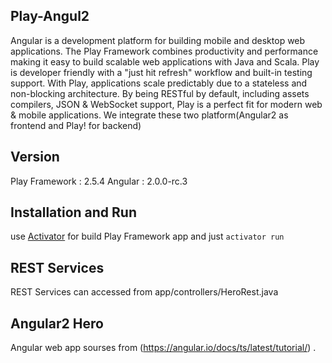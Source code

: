 ## Play-Angul2
Angular is a development platform for building mobile and desktop web applications.
The Play Framework combines productivity and performance making it easy to build scalable web applications with Java and Scala. Play is developer friendly with a "just hit refresh" workflow and built-in testing support. With Play, applications scale predictably due to a stateless and non-blocking architecture. By being RESTful by default, including assets compilers, JSON & WebSocket support, Play is a perfect fit for modern web & mobile applications.
We integrate these two platform(Angular2 as frontend and Play! for backend)

## Version
Play Framework : 2.5.4
Angular : 2.0.0-rc.3

## Installation and Run
use [Activator](https://www.lightbend.com/activator/download) for build Play Framework app and just `activator run`

## REST Services
REST Services can accessed from app/controllers/HeroRest.java

## Angular2 Hero
Angular web app sourses from (https://angular.io/docs/ts/latest/tutorial/) .
